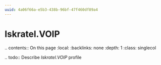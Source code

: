 ```yaml
---
uuid: 4a06f66a-e5b3-438b-96bf-47f460df89a4
---
```



# Iskratel.VOIP

.. contents:: On this page
    :local:
    :backlinks: none
    :depth: 1
    :class: singlecol

.. todo::
    Describe *Iskratel.VOIP* profile

